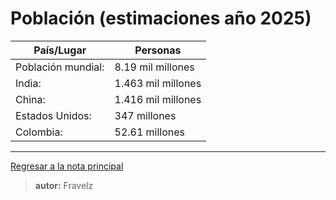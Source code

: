 # Población (estimaciones año 2025)

| País/Lugar         | Personas           |
| ------------------ | ------------------ |
| Población mundial: | 8.19 mil millones  |
| India:             | 1.463 mil millones |
| China:             | 1.416 mil millones |
| Estados Unidos:    | 347 millones       |
| Colombia:          | 52.61 millones     |

---

[Regresar a la nota principal](./../readme.md#estadísticas)

> **autor:** Fravelz
